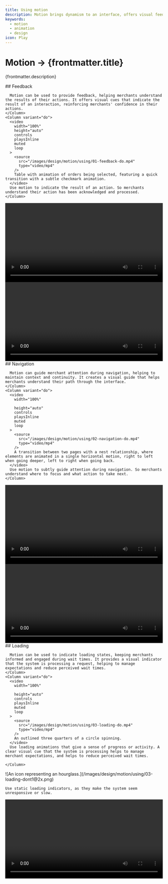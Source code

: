 ```yaml
---
title: Using motion
description: Motion brings dynamism to an interface, offers visual feedback and aids merchants understanding the outcomes of their actions.
keywords:
  - motion
  - animation
  - design
icon: Play
---
```


# Motion &rarr; {frontmatter.title}

<Lede>{frontmatter.description}</Lede>

<Subnav />

<Section>
  <Row variant="1-2">
    <Column>
      ## Feedback

      Motion can be used to provide feedback, helping merchants understand the results of their actions. It offers visual cues that indicate the result of an interaction, reinforcing merchants' confidence in their actions.
    </Column>
    <Column variant="do">
      <video
        width="100%"
        height="auto"
        controls
        playsInline
        muted
        loop
      >
        <source
          src="/images/design/motion/using/01-feedback-do.mp4"
          type="video/mp4"
        />
        Table with animation of orders being selected, featuring a quick transition with a subtle checkmark animation.
      </video>
      Use motion to indicate the result of an action. So merchants understand their action has been acknowledged and processed.
    </Column>

  </Row>
</Section>

<Row variant="1-1">
  <Column variant="dont">
    <video
      width="100%"

      height="auto"
      controls
      playsInline
      muted
      loop
    >
      <source
        src="/images/design/motion/using/01-feedback-dont1.mp4"
        type="video/mp4"
      />
      Table with animation of orders being selected, featuring the entire entire row animating vertically.
    </video>
    Use motion that doesn't correspond to the action taken. Inconsistent feedback will lead to misunderstandings.

  </Column>

  <Column variant="dont">
    <video
      width="100%"

      height="auto"
      controls
      playsInline
      muted
      loop
    >
      <source
        src="/images/design/motion/using/01-feedback-dont2.mp4"
        type="video/mp4"
      />
        Table with animation of orders being selected, featuring the background filling in from left to right.
    </video>
    Use overly elaborate or lengthy animations for simple feedback.

  </Column>
</Row>

<Section>
  <Row variant="1-2">
    <Column>
      ## Navigation

      Motion can guide merchant attention during navigation, helping to maintain context and continuity. It creates a visual guide that helps merchants understand their path through the interface.
    </Column>
    <Column variant="do">
      <video
        width="100%"

        height="auto"
        controls
        playsInline
        muted
        loop
      >
        <source
          src="/images/design/motion/using/02-navigation-do.mp4"
          type="video/mp4"
        />
        A transition between two pages with a nest relationship, where elements are animated in a single horizontal motion, right to left when going deeper, left to right when going back.
      </video>
      Use motion to subtly guide attention during navigation. So merchants understand where to focus and what action to take next.
    </Column>

  </Row>
</Section>

<Row variant="1-1">
  <Column variant="dont">
    <video
      width="100%"

      height="auto"
      controls
      playsInline
      muted
      loop
    >
      <source
        src="/images/design/motion/using/02-navigation-dont1.mp4"
        type="video/mp4"
      />
      A transition between two pages with a nest relationship, where each element is animated with a slight delay to the previous.
    </video>
    Use motion that distracts from the navigation process. Excessive or irrelevant motion can confuse merchants and detract from the main content or action.

  </Column>
  <Column variant="dont">
    <video
      width="100%"

      height="auto"
      controls
      playsInline
      muted
      loop
    >
      <source
        src="/images/design/motion/using/02-navigation-dont2.mp4"
        type="video/mp4"
      />
      A transition between two pages with a nest relationship, where the header is animated separately from the main content, both with a vertical motion.
    </video>
    Use motion that could potentially mislead merchant's navigation path. The direction and behavior of the motion should align with the navigation flow.

  </Column>
</Row>

<Section>
  <Row variant="1-2">
    <Column>
      ## Loading

      Motion can be used to indicate loading states, keeping merchants informed and engaged during wait times. It provides a visual indicator that the system is processing a request, helping to manage expectations and reduce perceived wait times.
    </Column>
    <Column variant="do">
      <video
        width="100%"

        height="auto"
        controls
        playsInline
        muted
        loop
      >
        <source
          src="/images/design/motion/using/03-loading-do.mp4"
          type="video/mp4"
        />
        An outlined three quarters of a circle spinning.
      </video>
      Use loading animations that give a sense of progress or activity. A clear visual cue that the system is processing helps to manage merchant expectations, and helps to reduce perceived wait times.

    </Column>

  </Row>
</Section>

<Row variant="1-1">
  <Column variant="dont">
    ![An icon representing an hourglass.](/images/design/motion/using/03-loading-dont1@2x.png)

    Use static loading indicators, as they make the system seem unresponsive or slow.

  </Column>

  <Column variant="dont">
    <video
      width="100%"

      height="auto"
      controls
      playsInline
      muted
      loop
    >
      <source
        src="/images/design/motion/using/03-loading-dont2.mp4"
        type="video/mp4"
      />
      An loop animation with an hourglass filling up and spinning.
    </video>
    Use overly complex or distracting loading animations. The animation should be subtle and not detract from the rest of the interface.

  </Column>
</Row>
